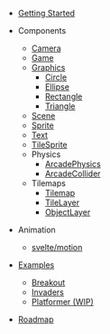 - [Getting Started](getting-started)
- Components

  - [Camera](components/camera)
  - [Game](components/game)
  - [Graphics](components/graphics)
    - [Circle](components/graphics/circle)
    - [Ellipse](components/graphics/ellipse)
    - [Rectangle](components/graphics/rectangle)
    - [Triangle](components/graphics/triangle)
  - [Scene](components/scene)
  - [Sprite](components/sprite)
  - [Text](components/text)
  - [TileSprite](components/tile-sprite)
  - Physics
    - [ArcadePhysics](components/physics/arcade-physics)
    - [ArcadeCollider](components/physics/arcade-collider)
  - Tilemaps
    - [Tilemap](components/tilemap)
    - [TileLayer](components/tile-layer)
    - [ObjectLayer](components/object-layer)

- Animation

  - [svelte/motion](animation/svelte-motion)

- [Examples](https://github.com/mattjennings/svelte-phaser/tree/master/examples)

  - [Breakout](examples/breakout)
  - [Invaders](examples/invaders)
  - [Platformer (WIP)](examples/platformer)

- [Roadmap](roadmap)
